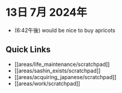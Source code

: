 # 13日 7月 2024年
- (6:42午後) would be nice to buy apricots
 



## Quick Links
- [[areas/life_maintenance/scratchpad]]
- [[areas/sashin_exists/scratchpad]]
- [[areas/acquiring_japanese/scratchpad]]
- [[areas/work/scratchpad]]
